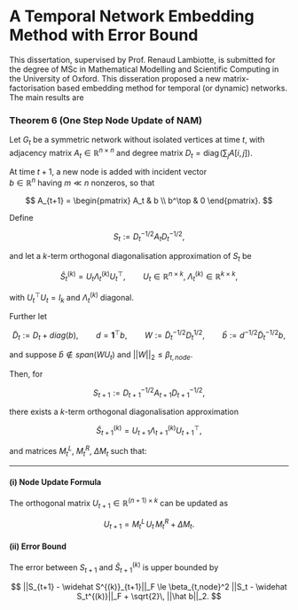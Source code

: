 # A Temporal Network Embedding Method with Error Bound
This dissertation, supervised by Prof. Renaud Lambiotte, is submitted for the degree of MSc in Mathematical Modelling and Scientific Computing in the University of Oxford. This disseration proposed a new matrix-factorisation based embedding method for temporal (or dynamic) networks. The main results are 

### Theorem 6 (One Step Node Update of NAM)

Let $G_t$ be a symmetric network without isolated vertices at time $t$,  with adjacency matrix $A_t \in \mathbb{R}^{n\times n}$ and  degree matrix $D_t = \mathrm{diag}\!\left(\sum_j A[i,j]\right)$.

At time $t+1$, a new node is added with incident vector  
$b \in \mathbb{R}^n$ having $m \ll n$ nonzeros, so that

$$
A_{t+1} =
\begin{pmatrix}
A_t & b \\
b^\top & 0
\end{pmatrix}.
$$

Define  

$$
S_t := D_t^{-1/2} A_t D_t^{-1/2},
$$

and let a $k$-term orthogonal diagonalisation approximation of $S_t$ be  

$$
\widehat{S}_t^{(k)} = U_t \Lambda_t^{(k)} U_t^\top,
\qquad
U_t \in \mathbb{R}^{n\times k},\;
\Lambda_t^{(k)} \in \mathbb{R}^{k\times k},
$$

with $U_t^\top U_t = I_k$ and $\Lambda_t^{(k)}$ diagonal.

Further let  

$$
\tilde D_t := D_t + diag(b), \qquad
d = \mathbf{1}^\top b, \qquad
W := \tilde D_t^{-1/2} D_t^{1/2}, \qquad
\hat b := d^{-1/2} \tilde D_t^{-1/2} b,
$$

and suppose $\hat b \notin span(W U_t)$ and $||W||_2 \le \beta_{t,node}$.

Then, for  

$$
S_{t+1} := D_{t+1}^{-1/2} A_{t+1} D_{t+1}^{-1/2},
$$

there exists a $k$-term orthogonal diagonalisation approximation  

$$
\widehat S^{(k)}_{t+1} = U_{t+1} \Lambda_{t+1}^{(k)} U_{t+1}^\top,
$$

and matrices $M^L_t$, $M^R_t$, $\Delta M_t$ such that:

---

#### (i) Node Update Formula

The orthogonal matrix $U_{t+1} \in \mathbb{R}^{(n+1)\times k}$ can be updated as

$$
U_{t+1} = M^L_t\, U_t\, M^R_t + \Delta M_t.
$$

#### (ii) Error Bound

The error between $S_{t+1}$ and $\widehat S^{(k)}_{t+1}$ is upper bounded by

$$
||S_{t+1} - \widehat S^{(k)}_{t+1}||_F
\le
\beta_{t,node}^2 ||S_t - \widehat S_t^{(k)}||_F + \sqrt{2}\, ||\hat b||_2.
$$



